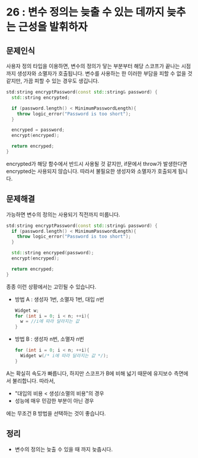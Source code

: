 # 26 : 변수 정의는 늦출 수 있는 데까지 늦추는 근성을 발휘하자
## 문제인식
사용자 정의 타입을 이용하면, 변수의 정의가 닿는 부분부터 해당 스코프가 끝나는 시점까지 생성자와 소멸자가 호출됩니다.
변수를 사용하는 한 이러한 부담을 피할 수 없을 것 같지만, 가끔 피할 수 있는 경우도 생깁니다.

```c++
std:string encryptPassword(const std::string& password) {
  std::string encrypted;

  if (password.length() < MinimumPasswordLength){
    throw logic_error("Password is too short");
  }

  encryped = password;
  encrypt(encryped);

  return encryped;
}
```

encrypted가 해당 함수에서 반드시 사용될 것 같지만, if문에서 throw가 발생한다면 encrypted는 사용되지 않습니다.
따라서 불필요한 생성자와 소멸자가 호출되게 됩니다.

## 문제해결
가능하면 변수의 정의는 사용되기 직전까지 미룹니다.

```c++
std:string encryptPassword(const std::string& password) {
  if (password.length() < MinimumPasswordLength){
    throw logic_error("Password is too short");
  }

  std::string encryped(password);
  encrypt(encryped);

  return encryped;
}
```

종종 이런 상황에서는 고민될 수 있습니다.

- 방법 A : 생성자 1번, 소멸자 1번, 대입 n번
  ```c++
  Widget w;
  for (int i = 0; i < n; ++i){
    w = //i에 따라 달라지는 값
  }
  ```
- 방법 B : 생성자 n번, 소멸자 n번
  ```c++
  for (int i = 0; i < n; ++i){
    Widget w(/* i에 따라 달라지는 값 */);
  }
  ```

A는 확실히 속도가 빠릅니다, 하지만 스코프가 B에 비해 넓기 때문에 유지보수 측면에서 불리합니다.
따라서,

- "대입의 비용 < 생성/소멸의 비용"의 경우
- 성능에 매우 민감한 부분이 아닌 경우

에는 무조건 B 방법을 선택하는 것이 좋습니다.

## 정리
- 변수의 정의는 늦출 수 있을 때 까지 늦춥시다.
